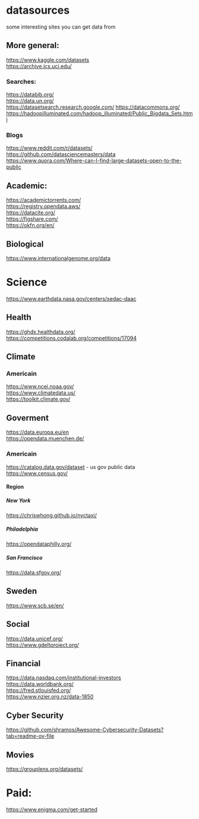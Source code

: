 # datasources
some interesting sites you can get data from

## More general:
https://www.kaggle.com/datasets <br>
https://archive.ics.uci.edu/ <br>

### Searches:
https://databib.org/ <br>
https://data.un.org/ <br>
https://datasetsearch.research.google.com/
https://datacommons.org/ <br>
https://hadoopilluminated.com/hadoop_illuminated/Public_Bigdata_Sets.html <br>

### Blogs
https://www.reddit.com/r/datasets/
https://github.com/datasciencemasters/data <br>
https://www.quora.com/Where-can-I-find-large-datasets-open-to-the-public <br>

## Academic:
https://academictorrents.com/ <br>
https://registry.opendata.aws/ <br>
https://datacite.org/ <br>
https://figshare.com/ <br>
https://okfn.org/en/ <br>

## Biological
https://www.internationalgenome.org/data <br>

# Science
https://www.earthdata.nasa.gov/centers/sedac-daac <br>

## Health
https://ghdx.healthdata.org/ <br>
https://competitions.codalab.org/competitions/17094 <br>

## Climate
### Americain
https://www.ncei.noaa.gov/ <br>
https://www.climatedata.us/ <br>
https://toolkit.climate.gov/ <br>

## Goverment
https://data.europa.eu/en <br>
https://opendata.muenchen.de/ <br>

### Americain
https://catalog.data.gov/dataset - us gov public data <br>
https://www.census.gov/ <br>

#### Region
##### New York
https://chriswhong.github.io/nyctaxi/ <br>

##### Philadelphia
https://opendataphilly.org/ <br>

##### San Francisco
https://data.sfgov.org/ <br>

## Sweden
https://www.scb.se/en/

## Social
https://data.unicef.org/ <br>
https://www.gdeltproject.org/ <br>

## Financial
https://data.nasdaq.com/institutional-investors <br>
https://data.worldbank.org/ <br>
https://fred.stlouisfed.org/ <br>
https://www.nzier.org.nz/data-1850 <br>

## Cyber Security
https://github.com/shramos/Awesome-Cybersecurity-Datasets?tab=readme-ov-file <br>

## Movies
https://grouplens.org/datasets/ <br>

# Paid:
https://www.enigma.com/get-started
